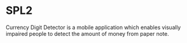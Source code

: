 # SPL2

Currency Digit Detector is a mobile application which enables visually impaired people to detect the amount of money from paper note.  

